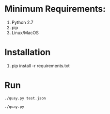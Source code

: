 # Minimum Requirements:
1. Python 2.7
2. pip
3. Linux/MacOS
# Installation
1. pip install -r requirements.txt

# Run
```
./quay.py test.json
```
```
./quay.py
```

